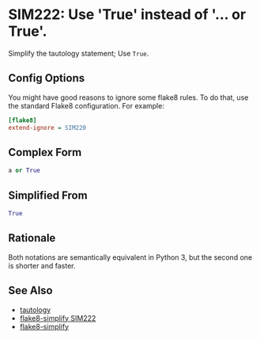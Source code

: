 # SIM222: Use 'True' instead of '... or True'.

Simplify the tautology statement; Use `True`.

## Config Options

You might have good reasons to ignore some flake8 rules. To do that, use the standard Flake8
configuration. For example:

```ini
[flake8]
extend-ignore = SIM220
```

## Complex Form

```python
a or True
```

## Simplified From

```python
True
```

## Rationale

Both notations are semantically equivalent in Python 3, but the second one is shorter and faster.

## See Also
* [tautology](https://en.wikipedia.org/wiki/Tautology_(logic))
* [flake8-simplify SIM222](https://github.com/MartinThoma/flake8-simplify/issues/6)
* [flake8-simplify](https://github.com/MartinThoma/flake8-simplify?tab=readme-ov-file)
